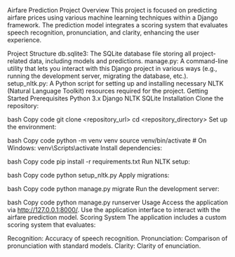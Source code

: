 Airfare Prediction Project
Overview
This project is focused on predicting airfare prices using various machine learning techniques within a Django framework. The prediction model integrates a scoring system that evaluates speech recognition, pronunciation, and clarity, enhancing the user experience.

Project Structure
db.sqlite3: The SQLite database file storing all project-related data, including models and predictions.
manage.py: A command-line utility that lets you interact with this Django project in various ways (e.g., running the development server, migrating the database, etc.).
setup_nltk.py: A Python script for setting up and installing necessary NLTK (Natural Language Toolkit) resources required for the project.
Getting Started
Prerequisites
Python 3.x
Django
NLTK
SQLite
Installation
Clone the repository:

bash
Copy code
git clone <repository_url>
cd <repository_directory>
Set up the environment:

bash
Copy code
python -m venv venv
source venv/bin/activate  # On Windows: venv\Scripts\activate
Install dependencies:

bash
Copy code
pip install -r requirements.txt
Run NLTK setup:

bash
Copy code
python setup_nltk.py
Apply migrations:

bash
Copy code
python manage.py migrate
Run the development server:

bash
Copy code
python manage.py runserver
Usage
Access the application via http://127.0.0.1:8000/.
Use the application interface to interact with the airfare prediction model.
Scoring System
The application includes a custom scoring system that evaluates:

Recognition: Accuracy of speech recognition.
Pronunciation: Comparison of pronunciation with standard models.
Clarity: Clarity of enunciation.
